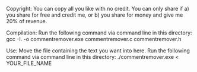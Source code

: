 Copyright:
	You can copy all you like with no credit. You can only share if a) you share for free and credit me, or b) you share for money and give me 20% of revenue.

Compilation:
	Run the following command via command line in this directory:
		gcc -I. -o commentremover.exe commentremover.c commentremover.h

Use:
	Move the file containing the text you want into here.
	Run the following command via command line in this directory:
		./commentremover.exe < YOUR_FILE_NAME